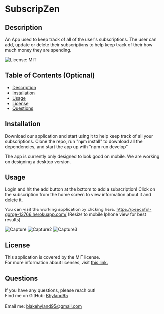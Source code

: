 # SubscripZen

  ## Description 
  
  An App used to keep track of all of the user's subscriptions. The user can add, update or delete their subscriptions to help keep track of their how much money they are spending.
  
  ![License: MIT](https://img.shields.io/badge/License-MIT-yellow.svg)
  
  ## Table of Contents (Optional)
  
  - [Description](#description)
  - [Installation](#installation)
  - [Usage](#usage)
  - [License](#license)
  - [Questions](#questions)
  
  
  ## Installation
  
Download our application and start using it to help keep track of all your subscriptions. Clone the repo, run "npm install" to download all the dependencies, and start the app up with "npm run develop"

The app is currently only designed to look good on mobile. We are working on designing a desktop version. 
  
  ## Usage 
  
 Login and hit the add button at the bottom to add a subscription! Click on the subscription from the home screen to view information about it and delete it. 
 
 You can visit the working application by clicking here: https://peaceful-gorge-13766.herokuapp.com/
 (Resize to mobile Iphone view for best results)
 
 
 ![Capture](https://user-images.githubusercontent.com/84405590/148614799-3c60abc0-6ad8-4810-912f-b29d7553f382.PNG)
![Capture2](https://user-images.githubusercontent.com/84405590/148614807-3c9bcdaf-bc58-480e-92aa-155f50054cfd.PNG)
![Capture3](https://user-images.githubusercontent.com/84405590/148614808-24fcf069-18c3-428a-991a-5c46340b93f9.PNG)


  
  ## License
  
  This application is covered by the MIT license. 
  <br />
  For more information about licenses, visit [this link.](https://docs.github.com/en/repositories/managing-your-repositorys-settings-and-features/customizing-your-repository/licensing-a-repository)
  
  

  ## Questions 
   If you have any questions, please reach out! 
  <br />
  Find me on GitHub: [Bhyland95](https://github.com/Bhyland95)<br />
  <br />
  Email me: blakehyland95@gmail.com
 

